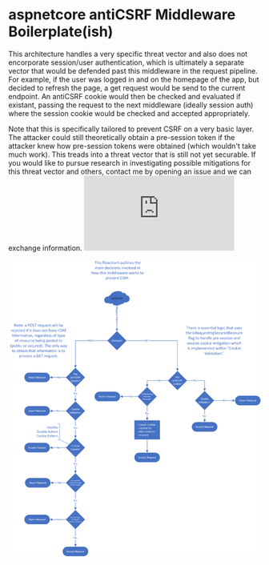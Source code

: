 # aspnetcore antiCSRF Middleware Boilerplate(ish)
This architecture handles a very specific threat vector and also does not encorporate session/user authentication, which is ultimately a separate vector that would be defended past this middleware in the request pipeline. For example, if the user was logged in and on the homepage of the app, but decided to refresh the page, a get request would be send to the current endpoint. An antiCSRF cookie would then be checked and evaluated if existant, passing the request to the next middleware (ideally session auth) where the session cookie would be checked and accepted appropriately.

Note that this is specifically tailored to prevent CSRF on a very basic layer. The attacker could still theoretically obtain a pre-session token if the attacker knew how pre-session tokens were obtained (which wouldn't take much work). This treads into a threat vector that is still not yet securable. If you would like to pursue research in investigating possible mitigations for this threat vector and others, contact me by opening an issue and we can exchange information.
![Check here for a really rough write up](
        https://github.com/spencer741/aspnetcore-antiCSRF-Middleware/blob/master/otherthreats.txt
      )

![alt text](
        https://github.com/spencer741/aspnetcore-antiCSRF-Middleware/blob/master/g534.png
      )
